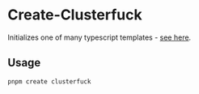 # Create-Clusterfuck

Initializes one of many typescript templates - [see here](https://github.com/Exponential-Workload/create-clusterfuck/tree/main/templateFiles).

## Usage

`pnpm create clusterfuck`
